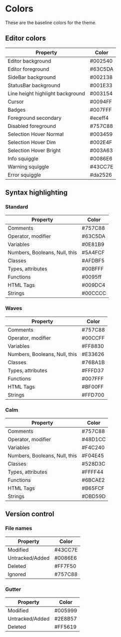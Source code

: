 # Colors

These are the baseline colors for the theme.

## Editor colors

| Property                         | Color   |
| -------------------------------- | ------- |
| Editor background                | #002540 |
| Editor foreground                | #63C5DA |
| SideBar background               | #002138 |
| StatusBar background             | #001E33 |
| Line height highlight background | #003154 |
| Cursor                           | #0094FF |
| Badges                           | #007FFF |
| Foreground secondary             | #eceff4 |
| Disabled foreground              | #757C88 |
| Selection Hover Normal           | #003459 |
| Selection Hover Dim              | #002E4F |
| Selection Hover Bright           | #003A63 |
| Info squiggle                    | #0086E6 |
| Warning squiggle                 | #43CC7E |
| Error squiggle                   | #da2526 |

## Syntax highlighting

### Standard

| Property                      | Color   |
| ----------------------------- | ------- |
| Comments                      | #757C88 |
| Operator, modifier            | #63C5DA |
| Variables                     | #0E81B9 |
| Numbers, Booleans, Null, this | #5A4FCF |
| Classes                       | #AFDBF5 |
| Types, attributes             | #00BFFF |
| Functions                     | #0095ff |
| HTML Tags                     | #009DC4 |
| Strings                       | #00CCCC |

### Waves

| Property                      | Color   |
| ----------------------------- | ------- |
| Comments                      | #757C88 |
| Operator, modifier            | #00CCFF |
| Variables                     | #FF8830 |
| Numbers, Booleans, Null, this | #E33626 |
| Classes                       | #76BA1B |
| Types, attributes             | #FFFD37 |
| Functions                     | #007FFF |
| HTML Tags                     | #BF00FF |
| Strings                       | #FFD700 |

### Calm

| Property                      | Color   |
| ----------------------------- | ------- |
| Comments                      | #757C88 |
| Operator, modifier            | #48D1CC |
| Variables                     | #F4C240 |
| Numbers, Booleans, Null, this | #F04E45 |
| Classes                       | #528D3C |
| Types, attributes             | #FFFF44 |
| Functions                     | #6BCAE2 |
| HTML Tags                     | #B65FCF |
| Strings                       | #DBD59D |

## Version control

### File names

| Property        | Color   |
| --------------- | ------- |
| Modified        | #43CC7E |
| Untracked/Added | #0086E6 |
| Deleted         | #FF7F50 |
| Ignored         | #757C88 |

### Gutter

| Property        | Color   |
| --------------- | ------- |
| Modified        | #005999 |
| Untracked/Added | #2E8B57 |
| Deleted         | #FF5619 |
